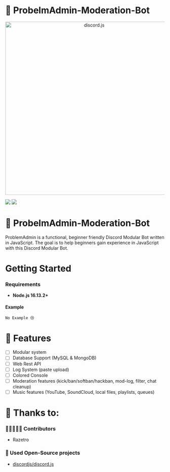 # 💾 ProbelmAdmin-Moderation-Bot

<div align="center">
    <a href="https://discord.js.org"><img src="https://discord.js.org/static/logo.svg" width="546" alt="discord.js" /></a>
</div>

![](https://img.shields.io/badge/Code-JavaScript-informational?style=flat&logo=javascript&logoColor=white&color=6aa6f8)
![](https://img.shields.io/badge/npm-v.16.13.2-informational?style=flat&logo=npm&logoColor=white&color=6aa6f8)

# 💾 ProbelmAdmin-Moderation-Bot
ProblemAdmin is a functional, beginner friendly Discord Modular Bot written in JavaScript. The goal is to help beginners gain experience in JavaScript with this Discord Modular Bot.

# Getting Started
### Requirements
* **Node.js 16.13.2+**

#### Example
```js
No Example 😢
```

# 📑 Features
- [ ] Modular system
- [ ] Database Support (MySQL & MongoDB)
- [ ] Web Rest API
- [ ] Log System (paste upload)
- [ ] Colored Console
- [ ] Moderation features (kick/ban/softban/hackban, mod-log, filter, chat cleanup)
- [ ] Music features (YouTube, SoundCloud, local files, playlists, queues)

# 🙏 Thanks to:
### 🧑🏻‍🤝‍🧑🏻 Contributors
* Razetro
### 🚧 Used Open-Source projects
* [discordjs/discord.js](https://github.com/discordjs/discord.js)
